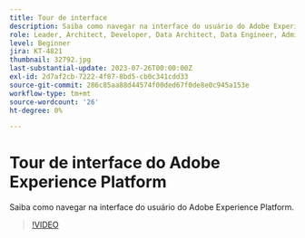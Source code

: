 ```yaml
---
title: Tour de interface
description: Saiba como navegar na interface do usuário do Adobe Experience Platform.
role: Leader, Architect, Developer, Data Architect, Data Engineer, Admin, User
level: Beginner
jira: KT-4821
thumbnail: 32792.jpg
last-substantial-update: 2023-07-26T00:00:00Z
exl-id: 2d7af2cb-7222-4f87-8bd5-cb0c341cdd33
source-git-commit: 286c85aa88d44574f00ded67f0de8e0c945a153e
workflow-type: tm+mt
source-wordcount: '26'
ht-degree: 0%

---
```


# Tour de interface do Adobe Experience Platform

Saiba como navegar na interface do usuário do Adobe Experience Platform.

>[!VIDEO](https://video.tv.adobe.com/v/3430444?learn=on&enablevpops&captions=por_br)


